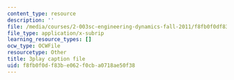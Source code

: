 ```yaml
---
content_type: resource
description: ''
file: /media/courses/2-003sc-engineering-dynamics-fall-2011/f8fb0f0df83be062f0cba0718ae50f38_OxcCPTc_bXw.srt
file_type: application/x-subrip
learning_resource_types: []
ocw_type: OCWFile
resourcetype: Other
title: 3play caption file
uid: f8fb0f0d-f83b-e062-f0cb-a0718ae50f38
---
```

